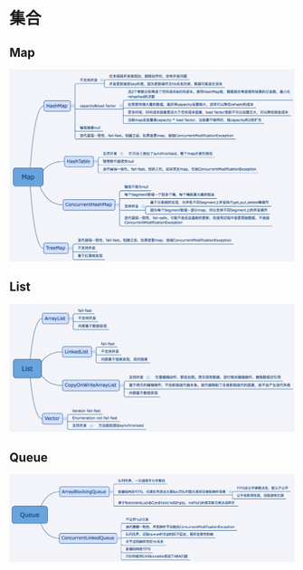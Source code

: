 # 集合
## Map
![Map](../../static/map.png)

## List
![Map](../../static/list.png)

## Queue
![Queue](../../static/queue.png)